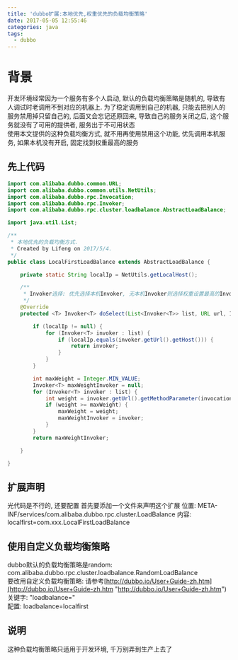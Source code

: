 ```yaml
---
title: 'dubbo扩展:本地优先,权重优先的负载均衡策略'
date: 2017-05-05 12:55:46
categories: java
tags: 
  - dubbo
---
```

背景
=============
开发环境经常因为一个服务有多个人启动, 默认的负载均衡策略是随机的, 导致有人调试时老调用不到对应的机器上.
为了稳定调用到自己的机器, 只能去把别人的服务禁用掉只留自己的, 后面又会忘记还原回来, 导致自己的服务关闭之后, 这个服务就没有了可用的提供者, 服务出于不可用状态   
使用本文提供的这种负载均衡方式, 就不用再使用禁用这个功能, 优先调用本机服务, 如果本机没有开启, 固定找到权重最高的服务

先上代码
-------------
```java
import com.alibaba.dubbo.common.URL;
import com.alibaba.dubbo.common.utils.NetUtils;
import com.alibaba.dubbo.rpc.Invocation;
import com.alibaba.dubbo.rpc.Invoker;
import com.alibaba.dubbo.rpc.cluster.loadbalance.AbstractLoadBalance;

import java.util.List;

/**
 * 本地优先的负载均衡方式.
 * Created by Lifeng on 2017/5/4.
 */
public class LocalFirstLoadBalance extends AbstractLoadBalance {

    private static String localIp = NetUtils.getLocalHost();

    /**
     * Invoker选择: 优先选择本机Invoker, 无本机Invoker则选择权重设置最高的Invoker.
     */
    @Override
    protected <T> Invoker<T> doSelect(List<Invoker<T>> list, URL url, Invocation invocation) {

        if (localIp != null) {
            for (Invoker<T> invoker : list) {
                if (localIp.equals(invoker.getUrl().getHost())) {
                    return invoker;
                }
            }
        }

        int maxWeight = Integer.MIN_VALUE;
        Invoker<T> maxWeightInvoker = null;
        for (Invoker<T> invoker : list) {
            int weight = invoker.getUrl().getMethodParameter(invocation.getMethodName(), "weight", 100);
            if (weight >= maxWeight) {
                maxWeight = weight;
                maxWeightInvoker = invoker;
            }
        }
        return maxWeightInvoker;

    }

}
```
扩展声明
-------------
光代码是不行的, 还要配置
首先要添加一个文件来声明这个扩展
位置: META-INF/services/com.alibaba.dubbo.rpc.cluster.LoadBalance
内容: localfirst=com.xxx.LocalFirstLoadBalance

使用自定义负载均衡策略
-------------
dubbo默认的负载均衡策略是random: com.alibaba.dubbo.rpc.cluster.loadbalance.RandomLoadBalance  
要改用自定义负载均衡策略: 请参考[http://dubbo.io/User+Guide-zh.htm](http://dubbo.io/User+Guide-zh.htm "http://dubbo.io/User+Guide-zh.htm")  关键字: "loadbalance="  
配置: loadbalance=localfirst

说明
-------------
这种负载均衡策略只适用于开发环境, 千万别弄到生产上去了